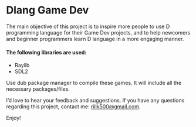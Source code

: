 # Dlang Game Dev

The main objective of this project is to inspire more people to use D programming language for their Game Dev projects, and to help newcomers and beginner programmers learn D language in a more engaging manner.

#### The following libraries are used:
- Raylib
- SDL2

Use dub package manager to compile these games. It will include all the necessary packages/files.

I’d love to hear your feedback and suggestions. If you have any questions regarding this project, contact me: rillk500@gmail.com.

Enjoy!
